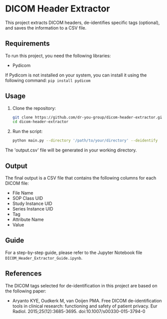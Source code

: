 # DICOM Header Extractor

This project extracts DICOM headers, de-identifies specific tags (optional), and saves the information to a CSV file.

## Requirements

To run this project, you need the following libraries:
- Pydicom

If Pydicom is not installed on your system, you can install it using the following command:
    ```
    pip install pydicom
    ```

## Usage

1. Clone the repository:
    ```bash
    git clone https://github.com/dr-you-group/dicom-header-extractor.git
    cd dicom-header-extractor
    ```

2. Run the script:
    ```bash
    python main.py --directory '/path/to/your/directory' --deidentify
    ```

The 'output.csv' file will be generated in your working directory.

## Output
The final output is a CSV file that contains the following columns for each DICOM file:
- File Name
- SOP Class UID
- Study Instance UID
- Series Instance UID
- Tag
- Attribute Name
- Value


## Guide

For a step-by-step guide, please refer to the Jupyter Notebook file `DICOM_Header_Extractor_Guide.ipynb`.


## References

The DICOM tags selected for de-identification in this project are based on the following paper:
- Aryanto KYE, Oudkerk M, van Ooijen PMA. Free DICOM de-identification tools in clinical research: functioning and safety of patient privacy. Eur Radiol. 2015;25(12):3685-3695. doi:10.1007/s00330-015-3794-0
